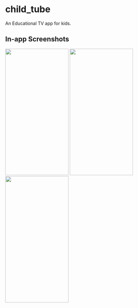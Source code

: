 # child_tube

An Educational TV app for kids.

## In-app Screenshots
<img src= https://user-images.githubusercontent.com/66129851/178063497-ee270efe-b9ce-4c0e-a345-27fb1cd7688f.png width="200" height="400"> <img src= https://user-images.githubusercontent.com/66129851/178063480-5311a38a-b897-4703-8cd4-bd48129ad965.png width="200" height="400"> 
<img src= https://user-images.githubusercontent.com/66129851/178063494-0056fdfa-02e6-4fbe-b4c5-04327d05ea27.png width="200" height="400"> 
 
